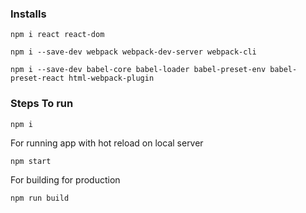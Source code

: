 ### Installs

`npm i react react-dom`

`npm i --save-dev webpack webpack-dev-server webpack-cli`

`npm i --save-dev babel-core babel-loader babel-preset-env babel-preset-react html-webpack-plugin`

### Steps To run

`npm i`

For running app with hot reload on local server

`npm start`

For building for production

`npm run build`
